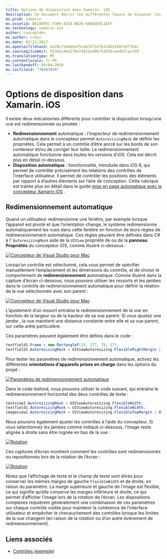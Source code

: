 ```yaml
---
title: Options de disposition dans Xamarin. iOS
description: Ce document décrit les différentes façons de disposer les interfaces utilisateur dans Xamarin. iOS. Il aborde le dimensionnement automatique et la mise en page automatique.
ms.prod: xamarin
ms.assetid: D8180FEC-F300-42C0-B029-66803E0C1A5F
ms.technology: xamarin-ios
author: conceptdev
ms.author: crdun
ms.date: 03/21/2017
ms.openlocfilehash: eb20c73ab66af5ca07bf2efb31d631d9fa9776dc
ms.sourcegitcommit: 933de144d1fbe7d412e49b743839cae4bfcac439
ms.translationtype: MT
ms.contentlocale: fr-FR
ms.lasthandoff: 09/04/2019
ms.locfileid: "70287039"
---
```

# <a name="layout-options-in-xamarinios"></a>Options de disposition dans Xamarin. iOS

Il existe deux mécanismes différents pour contrôler la disposition lorsqu’une vue est redimensionnée ou pivotée :

- **Redimensionnement** automatique : l’inspecteur de redimensionnement automatique dans le concepteur permet `AutoresizingMask` de définir les propriétés. Cela permet à un contrôle d’être ancré sur les bords de son conteneur et/ou de corriger leur taille. Le redimensionnement automatique fonctionne dans toutes les versions d’iOS. Cela est décrit plus en détail ci-dessous.
- **Disposition automatique** : fonctionnalité, introduite dans iOS 6, qui permet de contrôler précisément les relations des contrôles de l’interface utilisateur. Il permet de contrôler les positions des éléments par rapport à d’autres éléments sur l’aire de conception. Cette rubrique est traitée plus en détail dans le guide [mise en page automatique avec le concepteur Xamarin iOS](~/ios/user-interface/designer/designer-auto-layout.md) .

## <a name="autosizing"></a>Redimensionnement automatique

Quand un utilisateur redimensionne une fenêtre, par exemple lorsque l’appareil est pivoté et que l’orientation change, le système redimensionne automatiquement les vues dans cette fenêtre en fonction de leurs règles de redimensionnement automatique. Ces règles peuvent être définies dans C# à l' `AutoresizingMask` aide de la `UIView` propriété de ou de la **panneau Propriétés** du concepteur iOS, comme illustré ci-dessous :

 [![](layout-options-images/image41.png "Concepteur de Visual Studio pour Mac")](layout-options-images/image41.png#lightbox)

Lorsqu’un contrôle est sélectionné, cela vous permet de spécifier manuellement l’emplacement et les dimensions du contrôle, et de choisir le comportement de **redimensionnement** automatique. Comme illustré dans la capture d’écran ci-dessous, nous pouvons utiliser les ressorts et les jambes dans le contrôle de redimensionnement automatique pour définir la relation de la vue sélectionnée avec son parent :

 [![](layout-options-images/image42.png "Concepteur de Visual Studio pour Mac")](layout-options-images/image42.png#lightbox)

L’ajustement d’un *ressort* entraîne le redimensionnement de la vue en fonction de la largeur ou de la hauteur de sa vue parent. Si vous ajustez une *jambe* , la vue maintient une distance constante entre elle et sa vue parent, sur cette arête particulière.

Ces paramètres peuvent également être définis dans le code :

```csharp
textfield1.Frame = new RectangleF(15, 277, 79, 27);
textfield1.AutoresizingMask = UIViewAutoresizing.FlexibleRightMargin | UIViewAutoresizing.FlexibleBottomMargin;
```


Pour tester les paramètres de redimensionnement automatique, activez les différentes **orientations d’appareils prises en charge** dans les options du projet :

 [![](layout-options-images/image43a.png "Paramètres de redimensionnement automatique")](layout-options-images/image43a.png#lightbox)

Dans le code-behind, nous pouvons utiliser le code suivant, qui entraîne le redimensionnement horizontal des deux contrôles de texte :

```csharp
textview1.AutoresizingMask = UIViewAutoresizing.FlexibleWidth;
textfield1.AutoresizingMask = UIViewAutoresizing.FlexibleWidth;
imageview1.AutoresizingMask = UIViewAutoresizing.FlexibleTopMargin | UIViewAutoresizing.FlexibleLeftMargin;
```


Nous pouvons également ajuster les contrôles à l’aide du concepteur. Si vous sélectionnez les jambes comme indiqué ci-dessous, l’image reste alignée à droite sans être rognée en bas de la vue :

 [![](layout-options-images/autoresize.png "Rotation")](layout-options-images/autoresize.png#lightbox)

Ces captures d’écran montrent comment les contrôles sont redimensionnés ou repositionnés lors de la rotation de l’écran :

 [![](layout-options-images/image44a.png "Rotation")](layout-options-images/image44a.png#lightbox)

Notez que l’affichage de texte et le champ de texte sont étirés pour conserver les mêmes marges de gauche `FlexibleWidth` et de droite, en raison du paramètre. La marge supérieure et gauche de l’image est flexible, ce qui signifie qu’elle conserve les marges inférieure et droite, ce qui permet d’afficher l’image lors de la rotation de l’écran. Les dispositions complexes requièrent généralement une combinaison de ces paramètres sur chaque contrôle visible pour maintenir la cohérence de l’interface utilisateur et empêcher le chevauchement des contrôles lorsque les limites de la vue changent (en raison de la rotation ou d’un autre événement de redimensionnement).





## <a name="related-links"></a>Liens associés

- [Contrôles (exemple)](https://docs.microsoft.com/samples/xamarin/ios-samples/controls)
